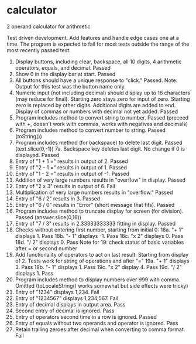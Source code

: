 # calculator
2 operand calculator for arithmetic

Test driven development. Add features and handle edge cases one
  at a time. The program is expected to fail for most tests
  outside the range of the most recently passed test.

1. Display buttons, including clear, backspace, all 10 digits,
     4 arithmetic operators, equals, and decimal. Passed
2. Show 0 in the display bar at start. Passed
3. All buttons should have a unique response to "click." Passed.
     Note: Output for this test was the button name only.
4. Numeric input (not including decimal) should display up
     to 16 characters (may reduce for final). Starting zero stays
     zero for input of zero. Starting zero is replaced by other
     digits. Additional digits are added to end. Display of
     commas or numbers with decimal not yet added. Passed
5. Program includes method to convert string to number. Passed
     (preceed with +, doesn't work with commas, works with
       negatives and decimals)
6. Program includes method to convert number to string. Passed (toString())
7. Program includes method (for backspace) to delete last digit. Passed
       (text.slice(0,-1))
7a. Backspace key deletes last digit. No change if 0 is displayed. Passed
8. Entry of "1 + 1 =" results in output of 2. Passed
9. Entry of "2 - 1 =" results in output of 1. Passed
10. Entry of "1 - 2 =" results in output of -1. Passed
11. Addition of very large numbers results in "overflow" in display. Passed
12. Entry of "2 x 3" results in output of 6. Fail
13. Multiplication of very large numbers results in "overflow." Passed
14. Entry of "6 / 2" results in 3. Passed
15. Entry of "6 / 0" results in "Error" (short message that fits). Passed
16. Program includes method to truncate display for screen
       (for division). Passed (answer.slice(0,16))
17. Entry of "7 / 3" results in 2.33333333333 fitting in display. Passed
18. Checks without entering first number, starting from initial 0:
18a. "+ 1" displays 1. Pass
18b. "- 1" displays -1. Pass
18c. "x 2" displays 0. Pass
18d. "/ 2" displays 0. Pass
Note for 19: check status of basic variables after = or second number
19. Add functionality of operators to act on last result. Starting from
     display of 2. Tests work for string of operations and after "="
19a. "+ 1" displays 3. Pass
19b. "- 1" displays 1. Pass
19c. "x 2" display 4. Pass
19d. "/ 2" displays 1. Pass
20. Program includes method to display numbers over 999 with comma. Omitted
      (toLocaleString() works somewhat but side effects were tricky)
21. Entry of "1234" displays 1,234. Fail
22. Entry of "1234567" displays 1,234,567. Fail
23. Entry of decimal displays in output area. Pass
24. Second entry of decimal is ignored. Pass
25. Entry of operators second time in a row is ignored. Passed
26. Entry of equals without two operands and operator is ignored. Pass
27. Retain trailing zeroes after decimal when converting to comma format. Fail